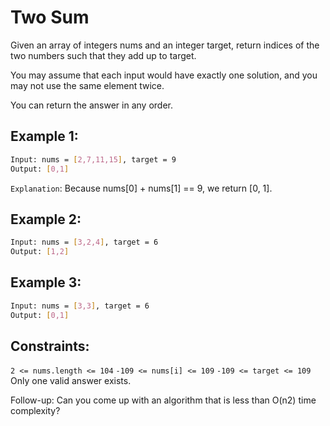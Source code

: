 # Two Sum

Given an array of integers nums and an integer target, return indices of the two numbers such that they add up to target.

You may assume that each input would have exactly one solution, and you may not use the same element twice.

You can return the answer in any order.

## Example 1:

```bash
Input: nums = [2,7,11,15], target = 9
Output: [0,1]
```

`Explanation`: Because nums[0] + nums[1] == 9, we return [0, 1].

## Example 2:

```bash
Input: nums = [3,2,4], target = 6
Output: [1,2]
```

## Example 3:

```bash
Input: nums = [3,3], target = 6
Output: [0,1]
```

## Constraints:

`2 <= nums.length <= 104`
`-109 <= nums[i] <= 109`
`-109 <= target <= 109`
Only one valid answer exists.

Follow-up: Can you come up with an algorithm that is less than O(n2) time complexity?